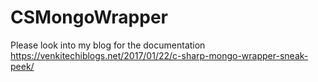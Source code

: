 # CSMongoWrapper
Please look into my blog for the documentation
https://venkitechiblogs.net/2017/01/22/c-sharp-mongo-wrapper-sneak-peek/
